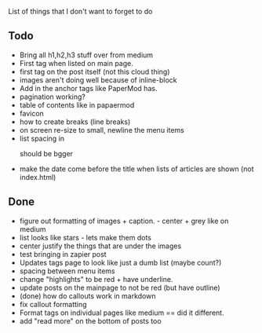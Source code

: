 List of things that I don't want to forget to do

## Todo

- Bring all h1,h2,h3 stuff over from medium
- First tag when listed on main page.
- first tag on the post itself (not this cloud thing)
- images aren't doing well because of inline-block
- Add in the anchor tags like PaperMod has.
- pagination working?
- table of contents like in papaermod
- favicon
- how to create breaks (line breaks)
- on screen re-size to small, newline the menu items
- list spacing in <p> should be bgger
- make the date come before the title when lists of articles are shown (not index.html)

## Done

- figure out formatting of images + caption. - center + grey like on medium
- list looks like stars - lets make them dots
- center justify the things that are under the images
- test bringing in zapier post
- Updates tags page to look like just a dumb list (maybe count?)
- spacing between menu items
- change "highlights" to be red + have underline.
- update posts on the mainpage to not be red (but have outline)
- (done) how do callouts work in markdown
- fix callout formatting
- Format tags on individual pages like medium == did it different.
- add "read more" on the bottom of posts too

